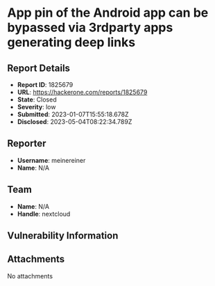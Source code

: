 # App pin of the Android app can be bypassed via 3rdparty apps generating deep links

## Report Details
- **Report ID**: 1825679
- **URL**: https://hackerone.com/reports/1825679
- **State**: Closed
- **Severity**: low
- **Submitted**: 2023-01-07T15:55:18.678Z
- **Disclosed**: 2023-05-04T08:22:34.789Z

## Reporter
- **Username**: meinereiner
- **Name**: N/A

## Team
- **Name**: N/A
- **Handle**: nextcloud

## Vulnerability Information


## Attachments
No attachments
